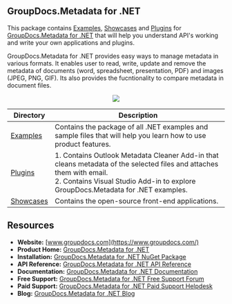 ## GroupDocs.Metadata for .NET

This package contains [Examples](https://github.com/groupdocs-metadata/GroupDocs.Metadata-for-.NET/tree/master/Examples), [Showcases](https://github.com/groupdocs-metadata/GroupDocs.Metadata-for-.NET/tree/master/Showcases) and [Plugins](https://github.com/groupdocs-metadata/GroupDocs.Metadata-for-.NET/tree/master/Plugins/) for [GroupDocs.Metadata for .NET](https://products.groupdocs.com/metadata/net) that will help you understand API's working and write your own applications and plugins.

GroupDocs.Metadata for .NET provides easy ways to manage metadata in various formats. It enables user to read, write, update and remove the metadata of documents (word, spreadsheet, presentation, PDF) and images (JPEG, PNG, GIF). Its also provides the fucntionality to compare metadata in document files.

<p align="center">

  <a title="Download complete GroupDocs.Metadata for .NET source code" href="https://github.com/groupdocs-metadata/GroupDocs.Metadata-for-.NET/archive/master.zip">
	<img src="https://raw.github.com/AsposeExamples/java-examples-dashboard/master/images/downloadZip-Button-Large.png" />
  </a>
</p>

Directory | Description
--------- | -----------
[Examples](https://github.com/groupdocs-metadata/GroupDocs.Metadata-for-.NET/tree/master/Examples)  | Contains the package of all .NET examples and sample files that will help you learn how to use product features.
[Plugins](https://github.com/groupdocs-metadata/GroupDocs.Metadata-for-.NET/tree/master/Plugins/Outlook%20Metadata%20Cleaner) | 1. Contains Outlook Metadata Cleaner Add-in that cleans metadata of the selected files and attaches them with email. <br>2. Contains Visual Studio Add-in to explore GroupDocs.Metadata for .NET examples.
[Showcases](https://github.com/groupdocs-metadata/GroupDocs.Metadata-for-.NET/tree/master/Showcases) | Contains the open-source front-end applications.

## Resources

+ **Website:** [www.groupdocs.com](https://www.groupdocs.com/)
+ **Product Home:** [GroupDocs.Metadata for .NET](https://products.groupdocs.com/metadata/net)
+ **Installation:** [GroupDocs.Metadata for .NET NuGet Package](https://www.nuget.org/packages/GroupDocs.Metadata/)
+ **API Reference:** [GroupDocs.Metadata for .NET API Reference](https://apireference.groupdocs.com/net/metadata)
+ **Documentation:** [GroupDocs.Metadata for .NET Documentation](https://docs.groupdocs.com/display/metadatanet/Home)
+ **Free Support:** [GroupDocs.Metadata for .NET Free Support Forum](https://forum.groupdocs.com/c/metadata)
+ **Paid Support:** [GroupDocs.Metadata for .NET Paid Support Helpdesk](https://helpdesk.groupdocs.com/)
+ **Blog:** [GroupDocs.Metadata for .NET Blog](https://blog.groupdocs.com/category/groupdocs-metadata-product-family/)
